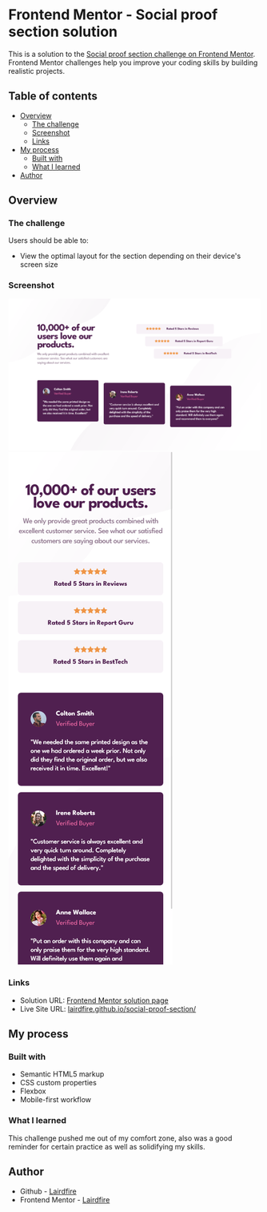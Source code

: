 # Frontend Mentor - Social proof section solution

This is a solution to the [Social proof section challenge on Frontend Mentor](https://www.frontendmentor.io/challenges/social-proof-section-6e0qTv_bA). Frontend Mentor challenges help you improve your coding skills by building realistic projects. 

## Table of contents

- [Overview](#overview)
  - [The challenge](#the-challenge)
  - [Screenshot](#screenshot)
  - [Links](#links)
- [My process](#my-process)
  - [Built with](#built-with)
  - [What I learned](#what-i-learned)
- [Author](#author)

## Overview

### The challenge

Users should be able to:

- View the optimal layout for the section depending on their device's screen size

### Screenshot

![Desktop screenshot](./images/desktop-screenshot.png)
![Mobile screenshot](./images/mobile-screenshot.png)

### Links

- Solution URL: [Frontend Mentor solution page](https://www.frontendmentor.io/solutions/responsive-social-proof-section-challenge-ywNlf_P2ZK)
- Live Site URL: [lairdfire.github.io/social-proof-section/](lairdfire.github.io/social-proof-section/)

## My process

### Built with

- Semantic HTML5 markup
- CSS custom properties
- Flexbox
- Mobile-first workflow

### What I learned

This challenge pushed me out of my comfort zone, also was a good reminder for certain practice as well as solidifying my skills.

## Author

- Github - [Lairdfire](https://github.com/Lairdfire/)
- Frontend Mentor - [Lairdfire](https://www.frontendmentor.io/profile/Lairdfire)